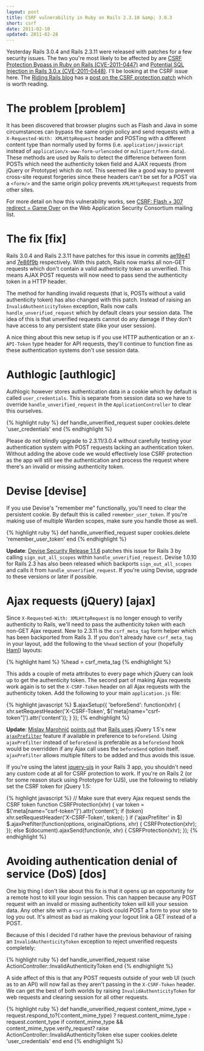 ```yaml
---
layout: post
title: CSRF vulnerability in Ruby on Rails 2.3.10 &amp; 3.0.3
short: csrf
date: 2011-02-10
updated: 2011-02-28
---
```


Yesterday Rails 3.0.4 and Rails 2.3.11 were released with patches for a few security issues. The two you're most likely to be affected by are [CSRF Protection Bypass in Ruby on Rails (CVE-2011-0447)](http://groups.google.com/group/rubyonrails-security/browse_thread/thread/2d95a3cc23e03665) and [Potential SQL Injection in Rails 3.0.x (CVE-2011-0448)](http://groups.google.com/group/rubyonrails-security/browse_thread/thread/b658902cf6bf4eed). I'll be looking at the CSRF issue here. The [Riding Rails blog](http://weblog.rubyonrails.org/) has a [post on the CSRF protection patch](http://weblog.rubyonrails.org/2011/2/8/csrf-protection-bypass-in-ruby-on-rails) which is worth reading.

# The problem [problem]

It has been discovered that browser plugins such as Flash and Java in some circumstances can bypass the same origin policy and send requests with a `X-Requested-With: XMLHttpRequest` header and POSTing with a different content type than normally used by forms (i.e. `application/javascript` instead of `application/x-www-form-urlencoded` or `multipart/form-data`). These methods are used by Rails to detect the difference between form POSTs which need the authenticity token field and AJAX requests (from jQuery or Prototype) which do not. This seemed like a good way to prevent cross-site request forgeries since these headers can't be set for a POST via a `<form/>` and the same origin policy prevents `XMLHttpRequest` requests from other sites.

For more detail on how this vulnerability works, see [CSRF: Flash + 307 redirect = Game Over](http://lists.webappsec.org/pipermail/websecurity_lists.webappsec.org/2011-February/007533.html) on the Web Application Security Consortium mailing list.

# The fix [fix]

Rails 3.0.4 and Rails 2.3.11 have patches for this issue in commits [ae19e41](https://github.com/rails/rails/commit/ae19e4141f27f80013c11e8b1da68e5c52c779ea "ae19e4141f27f80013c11e8b1da68e5c52c779ea") and [7e86f9b](https://github.com/rails/rails/commit/7e86f9b4d2b7dfa974c10ae7e6d8ef90f3d77f06 "7e86f9b4d2b7dfa974c10ae7e6d8ef90f3d77f06") respectively. With this patch, Rails now marks all non-GET requests which don't contain a valid authenticity token as unverified. This means AJAX POST requests will now need to pass send the authenticity token in a HTTP header.

The method for handling invalid requests (that is, POSTs without a valid authenticity token) has also changed with this patch. Instead of raising an `InvalidAuthenticityToken` exception, Rails now calls `handle_unverified_request` which by default clears your session data. The idea of this is that unverified requests cannot do any damage if they don't have access to any persistent state (like your user session).

A nice thing about this new setup is if you use HTTP authentication or an `X-API-Token` type header for API requests, they'll continue to function fine as these authentication systems don't use session data.

# Authlogic [authlogic]

Authlogic however stores authentication data in a cookie which by default is called `user_credentials`. This is separate from session data so we have to override `handle_unverified_request` in the `ApplicationController` to clear this ourselves.

{% highlight ruby %}
def handle_unverified_request
  super
  cookies.delete 'user_credentials'
end
{% endhighlight %}

Please do not blindly upgrade to 2.3.11/3.0.4 without carefully testing your authentication system with POST requests lacking an authentication token. Without adding the above code we would effectively lose CSRF protection as the app will still see the authentication and process the request where there's an invalid or missing authenticity token.

# Devise [devise]

If you use Devise's "remember me" functionally, you'll need to clear the persistent cookie. By default this is called `remember_user_token`. If you're making use of multiple Warden scopes, make sure you handle those as well.

{% highlight ruby %}
def handle_unverified_request
  super
  cookies.delete 'remember_user_token'
end
{% endhighlight %}

**Update**: [Devise Security Release 1.1.6](http://blog.plataformatec.com.br/2011/02/devise-security-release-1-1-6/) patches this issue for Rails 3 by calling `sign_out_all_scopes` within `handle_unverified_request`. Devise 1.0.10 for Rails 2.3 has also been released which backports `sign_out_all_scopes` and calls it from `handle_unverified_request`. If you're using Devise, upgrade to these versions or later if possible.

# Ajax requests (jQuery) [ajax]

Since `X-Requested-With: XMLHttpRequest` is no longer enough to verify authenticity to Rails, we'll need to pass the authenticity token with each non-GET Ajax request. New to 2.3.11 is the `csrf_meta_tag` form helper which has been backported from Rails 3. If you don't already have `csrf_meta_tag` in your layout, add the following to the `%head` section of your (hopefully [Haml](http://haml-lang.com/)) layouts:

{% highlight haml %}
%head
  = csrf_meta_tag
{% endhighlight %}

This adds a couple of meta attributes to every page which jQuery can look up to get the authenticity token. The second part of making Ajax requests work again is to set the `X-CSRF-Token` header on all Ajax requests with the authenticity token. Add the following to your main `application.js` file:

{% highlight javascript %}
$.ajaxSetup({
  'beforeSend': function(xhr) {
    xhr.setRequestHeader('X-CSRF-Token', $('meta[name="csrf-token"]').attr('content'));
  }
});
{% endhighlight %}

**Update**: [Mislav Marohnić](http://mislav.uniqpath.com/) [points out](http://jasoncodes.com/posts/rails-csrf-vulnerability#comment-155486572) that [Rails uses](https://github.com/rails/jquery-ujs/blob/a284dd7/src/rails.js#L9-15) jQuery 1.5's new [`ajaxPrefilter`](http://api.jquery.com/extending-ajax/) feature if available in preference to `beforeSend`. Using `ajaxPrefilter` instead of `beforeSend` is preferable as a `beforeSend` hook would be overridden if any Ajax call uses the `beforeSend` option itself. `ajaxPrefilter` allows multiple filters to be added and thus avoids this issue.

If you're using the latest [jquery-ujs](https://github.com/rails/jquery-ujs) in your Rails 3 app, you shouldn't need any custom code at all for CSRF protection to work. If you're on Rails 2 (or for some reason stuck using Prototype for UJS), use the following to reliably set the CSRF token for jQuery 1.5:

{% highlight javascript %}
// Make sure that every Ajax request sends the CSRF token
function CSRFProtection(xhr) {
 var token = $('meta[name="csrf-token"]').attr('content');
 if (token) xhr.setRequestHeader('X-CSRF-Token', token);
}
if ('ajaxPrefilter' in $) $.ajaxPrefilter(function(options, originalOptions, xhr) { CSRFProtection(xhr); });
else $(document).ajaxSend(function(e, xhr) { CSRFProtection(xhr); });
{% endhighlight %}


# Avoiding authentication denial of service (DoS) [dos]

One big thing I don't like about this fix is that it opens up an opportunity for a remote host to kill your login session. This can happen because any POST request with an invalid or missing authenticity token will kill your session data. Any other site with a `<script/>` block could POST a form to your site to log you out. It's almost as bad as making your logout link a GET instead of a POST.

Because of this I decided I'd rather have the previous behaviour of raising an `InvalidAuthenticityToken` exception to reject unverified requests completely:

{% highlight ruby %}
def handle_unverified_request
  raise ActionController::InvalidAuthenticityToken
end
{% endhighlight %}

A side affect of this is that any POST requests outside of your web UI (such as to an API) will now fail as they aren't passing in the `X-CSRF-Token` header. We can get the best of both worlds by raising `InvalidAuthenticityToken` for web requests and clearing session for all other requests.

{% highlight ruby %}
def handle_unverified_request
  content_mime_type = request.respond_to?(:content_mime_type) ? request.content_mime_type : request.content_type
  if content_mime_type && content_mime_type.verify_request?
    raise ActionController::InvalidAuthenticityToken
  else
    super
    cookies.delete 'user_credentials'
  end
end
{% endhighlight %}
